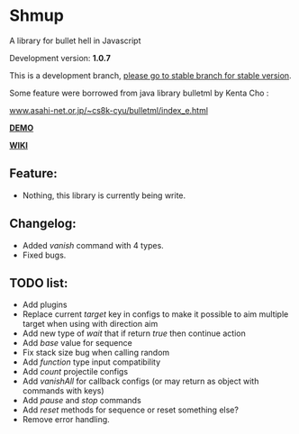 # Shmup
A library for bullet hell in Javascript

Development version: **1.0.7**

This is a development branch, [please go to stable branch for stable version](https://github.com/Trung0246/Shmup/tree/stable).

Some feature were borrowed from java library bulletml by Kenta Cho :

www.asahi-net.or.jp/~cs8k-cyu/bulletml/index_e.html

[**DEMO**](http://codepen.io/Trung0246/pen/EgAyRZ)

[**WIKI**](https://github.com/Trung0246/Shmup/wiki)

## Feature:
* Nothing, this library is currently being write.

## Changelog:
* Added *vanish* command with 4 types.
* Fixed bugs.

## TODO list:
* Add plugins
* Replace current *target* key in configs to make it possible to aim multiple target when using with direction aim
* Add new type of *wait* that if return *true* then continue action
* Add *base* value for sequence
* Fix stack size bug when calling random
* Add *function* type input compatibility
* Add *count* projectile configs
* Add *vanishAll* for callback configs (or may return as object with commands with keys)
* Add *pause* and *stop* commands
* Add *reset* methods for sequence or reset something else?
* Remove error handling.
